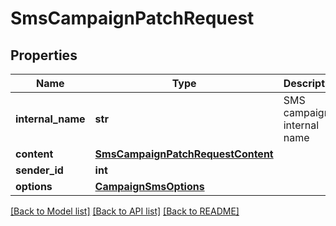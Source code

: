 # SmsCampaignPatchRequest

## Properties
Name | Type | Description | Notes
------------ | ------------- | ------------- | -------------
**internal_name** | **str** | SMS campaign internal name | [optional] 
**content** | [**SmsCampaignPatchRequestContent**](SmsCampaignPatchRequestContent.md) |  | [optional] 
**sender_id** | **int** |  | [optional] 
**options** | [**CampaignSmsOptions**](CampaignSmsOptions.md) |  | [optional] 

[[Back to Model list]](../README.md#documentation-for-models) [[Back to API list]](../README.md#documentation-for-api-endpoints) [[Back to README]](../README.md)


